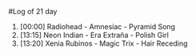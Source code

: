 #Log of 21 day

1. [00:00] Radiohead - Amnesiac - Pyramid Song
1. [13:15] Neon Indian - Era Extraña - Polish Girl
1. [13:20] Xenia Rubinos - Magic Trix - Hair Receding
